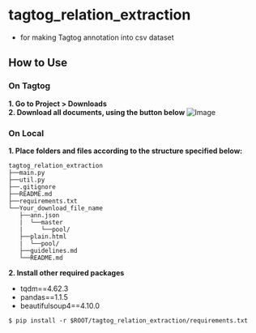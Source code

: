# tagtog_relation_extraction
- for making Tagtog annotation into csv dataset

## How to Use
### On Tagtog
**1. Go to Project > Downloads** </br>
**2. Download all documents, using the button below**
![Image](https://i.imgur.com/dmruuVo.png)
### On Local
**1. Place folders and files according to the structure specified below:**
```
tagtog_relation_extraction
├──main.py
├──util.py
├──.gitignore
├──README.md
├──requirements.txt
└──Your_download_file_name
   ├──ann.json
   |  └──master
   |     └──pool/
   ├──plain.html
   |  └──pool/
   ├──guidelines.md
   └──README.md
```
**2. Install other required packages**
  - tqdm==4.62.3
  - pandas==1.1.5
  - beautifulsoup4==4.10.0

```
$ pip install -r $ROOT/tagtog_relation_extraction/requirements.txt
```
